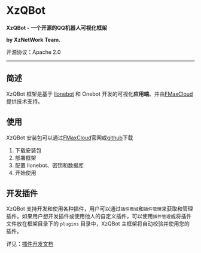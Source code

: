 # XzQBot

**XzQBot - 一个开源的QQ机器人可视化框架**

**by XzNetWork Team.**

开源协议：Apache 2.0

<hr>

## 简述

XzQBot 框架是基于 [llonebot](https://llonebot.github.io/zh-CN/develop/api) 和 Onebot 开发的可视化**应用端**。并由[FMaxCloud](https://www.fmaxc.cn)提供技术支持。

## 使用

XzQBot 安装包可以通过[FMaxCloud](https://www.fmaxc.cn)官网或[github](https://github.com/XzNetworkTeam/XzQBot/)下载

1. 下载安装包
2. 部署框架
3. 配置 llonebot、密钥和数据库
4. 开始使用

## 开发插件

XzQBot 支持开发和使用各种插件，用户可以通过`插件商城`和`插件管理`来获取和管理插件。如果用户想开发插件或使用他人的自定义插件，可以使用`插件管理`或将插件文件放在框架目录下的 `plugins` 目录中，XzQBot 主框架将自动校验并使用您的插件。

详见：[插件开发文档](doc/plugin/README.md)